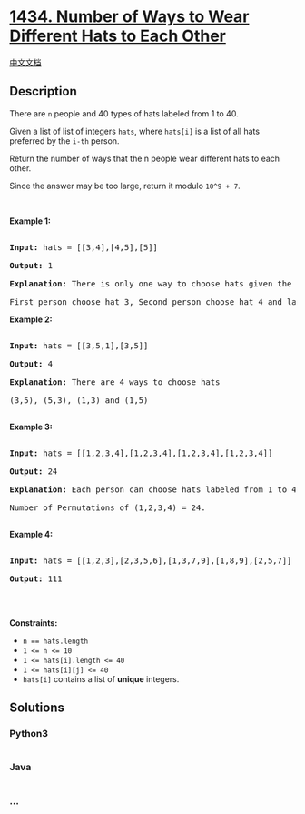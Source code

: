 # [1434. Number of Ways to Wear Different Hats to Each Other](https://leetcode.com/problems/number-of-ways-to-wear-different-hats-to-each-other)

[中文文档](/solution/1400-1499/1434.Number%20of%20Ways%20to%20Wear%20Different%20Hats%20to%20Each%20Other/README.md)

## Description

<p>There are&nbsp;<code>n</code> people&nbsp;and 40 types of hats labeled from 1 to 40.</p>

<p>Given a list of list of integers <code>hats</code>, where <code>hats[i]</code>&nbsp;is a list of all hats preferred&nbsp;by the <code data-stringify-type="code">i-th</code> person.</p>

<p>Return the number of ways that the n people wear different hats to each other.</p>

<p>Since the answer&nbsp;may be too large,&nbsp;return it modulo&nbsp;<code>10^9 + 7</code>.</p>

<p>&nbsp;</p>

<p><strong>Example 1:</strong></p>

<pre>

<strong>Input:</strong> hats = [[3,4],[4,5],[5]]

<strong>Output:</strong> 1

<strong>Explanation: </strong>There is only one way to choose hats given the conditions. 

First person choose hat 3, Second person choose hat 4 and last one hat 5.</pre>

<p><strong>Example 2:</strong></p>

<pre>

<strong>Input:</strong> hats = [[3,5,1],[3,5]]

<strong>Output:</strong> 4

<strong>Explanation: </strong>There are 4 ways to choose hats

(3,5), (5,3), (1,3) and (1,5)

</pre>

<p><strong>Example 3:</strong></p>

<pre>

<strong>Input:</strong> hats = [[1,2,3,4],[1,2,3,4],[1,2,3,4],[1,2,3,4]]

<strong>Output:</strong> 24

<strong>Explanation: </strong>Each person can choose hats labeled from 1 to 4.

Number of Permutations of (1,2,3,4) = 24.

</pre>

<p><strong>Example 4:</strong></p>

<pre>

<strong>Input:</strong> hats = [[1,2,3],[2,3,5,6],[1,3,7,9],[1,8,9],[2,5,7]]

<strong>Output:</strong> 111

</pre>

<p>&nbsp;</p>

<p><strong>Constraints:</strong></p>

<ul>
    <li><code>n == hats.length</code></li>
    <li><code>1 &lt;= n &lt;= 10</code></li>
    <li><code>1 &lt;= hats[i].length &lt;= 40</code></li>
    <li><code>1 &lt;= hats[i][j] &lt;= 40</code></li>
    <li><code>hats[i]</code> contains a list of <strong>unique</strong> integers.</li>
</ul>

## Solutions

<!-- tabs:start -->

### **Python3**

```python

```

### **Java**

```java

```

### **...**

```

```

<!-- tabs:end -->
